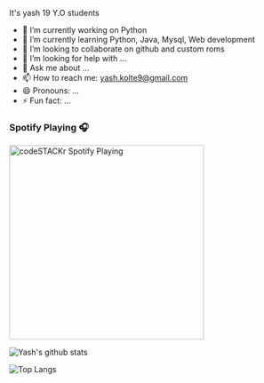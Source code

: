 
It's yash
19 Y.O students


- 🔭 I’m currently working on Python
- 🌱 I’m currently learning Python, Java, Mysql, Web development
- 👯 I’m looking to collaborate on github and custom roms
- 🤔 I’m looking for help with ...
- 💬 Ask me about ...
- 📫 How to reach me: yash.kolte9@gmail.com
- 😄 Pronouns: ...
- ⚡ Fun fact: ...

### Spotify Playing 🎧
[<img src="https://now-playing-codestackr.vercel.app/api/spotify-playing" alt="codeSTACKr Spotify Playing" width="350" />](https://open.spotify.com/user/uxpvteyrel00b4v6tdkvczaeo)

![Yash's github stats](https://github-readme-stats.vercel.app/api?username=yashkolte&hide=prs,issues&show_icons=true)

![Top Langs](https://github-readme-stats.vercel.app/api/top-langs/?username=yashkolte&hide=typescript,glsl)
